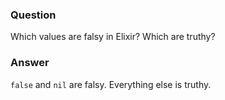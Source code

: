### Question
Which values are falsy in Elixir? Which are truthy?


### Answer
`false` and `nil` are falsy. Everything else is truthy.


